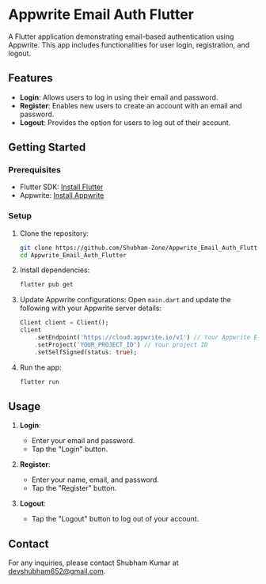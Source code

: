 # Appwrite Email Auth Flutter

A Flutter application demonstrating email-based authentication using Appwrite. This app includes functionalities for user login, registration, and logout.

## Features

- **Login**: Allows users to log in using their email and password.
- **Register**: Enables new users to create an account with an email and password.
- **Logout**: Provides the option for users to log out of their account.

## Getting Started

### Prerequisites

- Flutter SDK: [Install Flutter](https://flutter.dev/docs/get-started/install)
- Appwrite: [Install Appwrite](https://appwrite.io/docs/installation)

### Setup

1. Clone the repository:
    ```bash
    git clone https://github.com/Shubham-Zone/Appwrite_Email_Auth_Flutter.git
    cd Appwrite_Email_Auth_Flutter
    ```

2. Install dependencies:
    ```bash
    flutter pub get
    ```

3. Update Appwrite configurations:
    Open `main.dart` and update the following with your Appwrite server details:
    ```dart
    Client client = Client();
    client
        .setEndpoint('https://cloud.appwrite.io/v1') // Your Appwrite Endpoint
        .setProject('YOUR_PROJECT_ID') // Your project ID
        .setSelfSigned(status: true);
    ```

4. Run the app:
    ```bash
    flutter run
    ```

## Usage

1. **Login**:
    - Enter your email and password.
    - Tap the "Login" button.

2. **Register**:
    - Enter your name, email, and password.
    - Tap the "Register" button.

3. **Logout**:
    - Tap the "Logout" button to log out of your account.

## Contact

For any inquiries, please contact Shubham Kumar at devshubham652@gmail.com.
